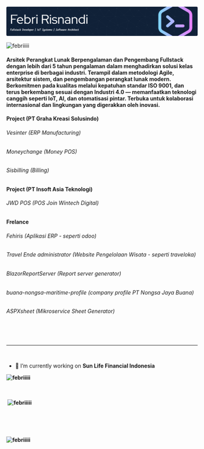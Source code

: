 ![Header](github-header-image.png)

<p align="left"> <img src="https://komarev.com/ghpvc/?username=febriiiii&label=Profile%20views&color=0e75b6&style=flat" alt="febriiiii" /> </p>

#### Arsitek Perangkat Lunak Berpengalaman dan Pengembang Fullstack dengan lebih dari 5 tahun pengalaman dalam menghadirkan solusi kelas enterprise di berbagai industri. Terampil dalam metodologi Agile, arsitektur sistem, dan pengembangan perangkat lunak modern. Berkomitmen pada kualitas melalui kepatuhan standar ISO 9001, dan terus berkembang sesuai dengan Industri 4.0 — memanfaatkan teknologi canggih seperti IoT, AI, dan otomatisasi pintar. Terbuka untuk kolaborasi internasional dan lingkungan yang digerakkan oleh inovasi.


#### Project (PT Graha Kreasi Solusindo)
###### Vesinter (ERP Manufacturing)
###### Moneychange (Money POS)
###### Sisbilling (Billing)

#### Project (PT Insoft Asia Teknologi)
###### JWD POS (POS Join Wintech Digital)

#### Frelance
###### Fehiris (Aplikasi ERP - seperti odoo)
###### Travel Ende administrator (Website Pengelolaan Wisata - seperti traveloka)
###### BlazorReportServer (Report server generator)
###### buana-nongsa-maritime-profile (company profile PT Nongsa Jaya Buana)
###### ASPXsheet (Mikroservice Sheet Generator)

<br><br><hr><br>
- 🔭 I’m currently working on <b>Sun Life Financial Indonesia<b>
<p><img align="left" src="https://github-readme-stats.vercel.app/api/top-langs?username=febriiiii&show_icons=true&locale=en&layout=compact" alt="febriiiii" /></p>
<br><br><br>
<p>&nbsp;<img align="center" src="https://github-readme-stats.vercel.app/api?username=febriiiii&show_icons=true&locale=en" alt="febriiiii" /></p>
<br><br><br>
<p><img align="center" src="https://github-readme-streak-stats.herokuapp.com/?user=febriiiii&" alt="febriiiii" /></p>




